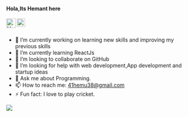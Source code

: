 #### Hola,Its Hemant here
         
<a href="https://instagram.com/hemant_bajaj_/">
  <img align="left" alt="Hemant's Instagram" width="25px" src="https://www.flaticon.com/svg/static/icons/svg/174/174855.svg" />
</a>
<a href="https://www.linkedin.com/in/hemant-bajaj-011002202/">
  <img align="left" alt="Hemant's Linkdein" width="22px" src="https://www.flaticon.com/svg/static/icons/svg/174/174857.svg" />
</a>

<br/>
<br/>


- 🔭 I’m currently working on learning new skills and  improving my previous skills
- 🌱 I’m currently learning ReactJs
- 👯 I’m looking to collaborate on GitHub
- 🤔 I’m looking for help with web development,App development and startup ideas
- 💬 Ask me about Programming.
- 📫 How to reach me: <a style="color:#02ccff" href="mailto:41hemu38@gmail.com">41hemu38@gmail.com</a>
- ⚡ Fun fact: I love to play cricket.
<img src="https://github-readme-stats.vercel.app/api?username=ORKO06&show_icons=true&count_private=true&theme=radical ">



